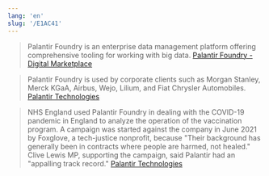 ```yaml
---
lang: 'en'
slug: '/E1AC41'
---
```


> Palantir Foundry is an enterprise data management platform offering comprehensive tooling for working with big data. [Palantir Foundry - Digital Marketplace](https://www.digitalmarketplace.service.gov.uk/g-cloud/services/428024822967788#:~:text=Palantir%20Foundry%20is%20an%20enterprise,for%20working%20with%20big%20data.)

> Palantir Foundry is used by corporate clients such as Morgan Stanley, Merck KGaA, Airbus, Wejo, Lilium, and Fiat Chrysler Automobiles. [Palantir Technologies](https://en.wikipedia.org/wiki/Palantir_Technologies)

> NHS England used Palantir Foundry in dealing with the COVID-19 pandemic in England to analyze the operation of the vaccination program. A campaign was started against the company in June 2021 by Foxglove, a tech-justice nonprofit, because "Their background has generally been in contracts where people are harmed, not healed." Clive Lewis MP, supporting the campaign, said Palantir had an "appalling track record." [Palantir Technologies](https://en.wikipedia.org/wiki/Palantir_Technologies)
